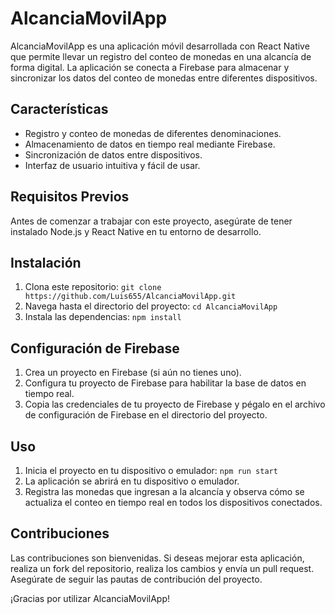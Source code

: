 # AlcanciaMovilApp

AlcanciaMovilApp es una aplicación móvil desarrollada con React Native que permite llevar un registro del conteo de monedas en una alcancía de forma digital. La aplicación se conecta a Firebase para almacenar y sincronizar los datos del conteo de monedas entre diferentes dispositivos.

## Características

- Registro y conteo de monedas de diferentes denominaciones.
- Almacenamiento de datos en tiempo real mediante Firebase.
- Sincronización de datos entre dispositivos.
- Interfaz de usuario intuitiva y fácil de usar.

## Requisitos Previos

Antes de comenzar a trabajar con este proyecto, asegúrate de tener instalado Node.js y React Native en tu entorno de desarrollo.

## Instalación

1. Clona este repositorio: `git clone https://github.com/Luis655/AlcanciaMovilApp.git`
2. Navega hasta el directorio del proyecto: `cd AlcanciaMovilApp`
3. Instala las dependencias: `npm install`

## Configuración de Firebase

1. Crea un proyecto en Firebase (si aún no tienes uno).
2. Configura tu proyecto de Firebase para habilitar la base de datos en tiempo real.
3. Copia las credenciales de tu proyecto de Firebase y pégalo en el archivo de configuración de Firebase en el directorio del proyecto.

## Uso

1. Inicia el proyecto en tu dispositivo o emulador: `npm run start`
2. La aplicación se abrirá en tu dispositivo o emulador.
3. Registra las monedas que ingresan a la alcancía y observa cómo se actualiza el conteo en tiempo real en todos los dispositivos conectados.

## Contribuciones

Las contribuciones son bienvenidas. Si deseas mejorar esta aplicación, realiza un fork del repositorio, realiza los cambios y envía un pull request. Asegúrate de seguir las pautas de contribución del proyecto.

¡Gracias por utilizar AlcanciaMovilApp!
